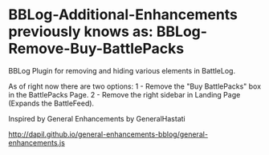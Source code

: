 BBLog-Additional-Enhancements previously knows as: BBLog-Remove-Buy-BattlePacks
============================

BBLog Plugin for removing and hiding various elements in BattleLog.

As of right now there are two options:
1 - Remove the "Buy BattlePacks" box in the BattlePacks Page.
2 - Remove the right sidebar in Landing Page (Expands the BattleFeed).

Inspired by General Enhancements by GeneralHastati

http://dapil.github.io/general-enhancements-bblog/general-enhancements.js
